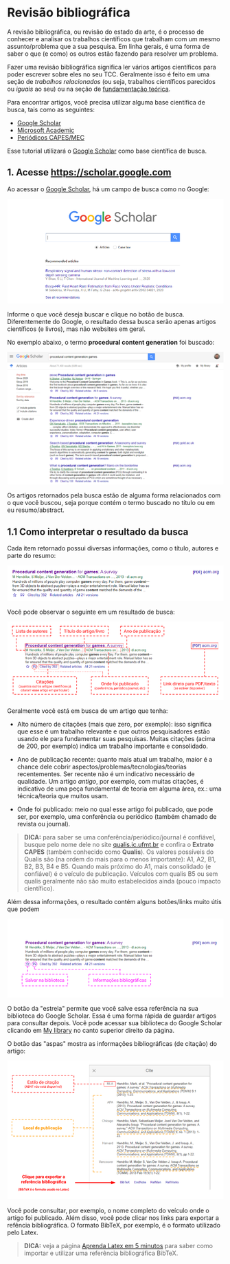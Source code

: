 # Revisão bibliográfica

A revisão bibliográfica, ou revisão do estado da arte, é o processo de conhecer e analisar os trabalhos científicos que trabalham com um mesmo assunto/problema que a sua pesquisa. Em linha gerais, é uma forma de saber o que (e como) os outros estão fazendo para resolver um problema.

Fazer uma revisão bibliográfica significa ler vários artigos científicos para poder escrever sobre eles no seu TCC. Geralmente isso é feito em uma seção de _trabalhos relacionados_ (ou seja, trabalhos científicos parecidos ou *iguais* ao seu) ou na seção de [fundamentação teórica](fundamentacao-teorica.md).

Para encontrar artigos, você precisa utilizar alguma base científica de busca, tais como as seguintes:

* [Google Scholar](https://scholar.google.com)
* [Microsoft Academic](https://academic.microsoft.com)
* [Periódicos CAPES/MEC](https://www.periodicos.capes.gov.br)

Esse tutorial utilizará o [Google Scholar](https://scholar.google.com) como base científica de busca.

## 1. Acesse https://scholar.google.com

Ao acessar o [Google Scholar](https://scholar.google.com), há um campo de busca como no Google:

![](img/google-scholar.png)

Informe o que você deseja buscar e clique no botão de busca. Diferentemente do Google, o resultado dessa busca serão apenas artigos científicos (e livros), mas não websites em geral.

No exemplo abaixo, o termo **procedural content generation** foi buscado:

![](img/google-scholar-results.png)

Os artigos retornados pela busca estão de alguma forma relacionados com o que você buscou, seja porque contém o termo buscado no título ou em eu resumo/abstract.

## 1.1 Como interpretar o resultado da busca

Cada item retornado possui diversas informações, como o título, autores e parte do resumo:

![](img/google-scholar-result-focus.png)

Você pode observar o seguinte em um resultado de busca:

![](img/google-scholar-result-focus-detailed.png)

Geralmente você está em busca de um artigo que tenha:

* Alto número de citações (mais que zero, por exemplo): isso significa que esse é um trabalho relevante e que outros pesquisadores estão usando ele para fundamentar suas pesquisas. Muitas citações (acima de 200, por exemplo) indica um trabalho importante e consolidado.

* Ano de publicação recente: quanto mais atual um trabalho, maior é a chance dele cobrir aspectos/problemas/tecnologias/teorias recentementes. Ser recente não é um indicativo necessário de qualidade. Um artigo _antigo_, por exemplo, com muitas citações, é indicativo de uma peça fundamental de teoria em alguma área, ex.: uma técnica/teoria que muitos usam.

* Onde foi publicado: meio no qual esse artigo foi publicado, que pode ser, por exemplo, uma conferência ou periódico (também chamado de revista ou journal).

> **DICA:** para saber se uma conferência/periódico/journal é confiável, busque pelo nome dele no site [qualis.ic.ufmt.br](https://qualis.ic.ufmt.br) e confira o **Extrato CAPES** (também conhecido como **Qualis**). Os valores possíveis do Qualis são (na ordem do mais para o menos importante): A1, A2, B1, B2, B3, B4 e B5. Quando mais próximo do A1, mais consolidado (e confiável) é o veículo de publicação. Veículos com qualis B5 ou sem qualis geralmente não são muito estabelecidos ainda (pouco impacto científico). 

Além dessa informações, o resultado contém alguns botões/links muito útis que podem

![](img/google-scholar-result-focus-detailed-tools.png)

O botão da "estrela" permite que você salve essa referência na sua biblioteca do Google Scholar. Essa é uma forma rápida de guardar artigos para consultar depois. Você pode acessar sua biblioteca do Google Scholar clicando em [My library](https://scholar.google.se/scholar?scilib=1&hl=en&as_sdt=0,5) no canto superior direito da página.

O botão das "aspas" mostra as informações bibliográficas (de citação) do artigo:

![](img/google-scholar-cite-detailed.png)

Você pode consultar, por exemplo, o nome completo do veículo onde o artigo foi publicado. Além disso, você pode clicar nos links para exportar a refência bibliográfica. O formato BibTeX, por exemplo, é o formato utilizado pelo Latex.

> **DICA:** veja a página [Aprenda Latex em 5 minutos](latex-5min.md) para saber como importar e utilizar uma referência bibliográfica BibTeX.

